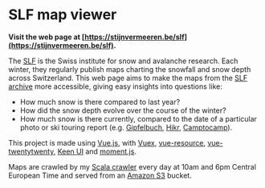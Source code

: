 # SLF map viewer

**Visit the web page at [https://stijnvermeeren.be/slf](https://stijnvermeeren.be/slf).**

The [SLF](https://www.slf.ch/en.html) is the Swiss institute for snow and avalanche research. Each winter, they regularly publish maps charting the snowfall and snow depth across Switzerland. This web page aims to make the maps from the [SLF archive](https://www.slf.ch/de/lawinenbulletin-und-schneesituation/archiv.html) more accessible, giving easy insights into questions like:

* How much snow is there compared to last year?
* How did the snow depth evolve over the course of the winter?
* How much snow is there currently, compared to the date of a particular photo or ski touring report (e.g. [Gipfelbuch](http://www.gipfelbuch.ch/gipfelbuch/verhaeltnisse), [Hikr](http://www.hikr.org/), [Camptocamp](https://www.camptocamp.org/)).

This project is made using [Vue.js](https://vuejs.org/), with [Vuex](https://github.com/vuejs/vuex), [vue-resource](https://github.com/pagekit/vue-resource), [vue-twentytwenty](https://github.com/mhayes/vue-twentytwenty), [Keen UI](https://github.com/JosephusPaye/Keen-UI) and [moment.js](https://momentjs.com/).

Maps are crawled by my [Scala crawler](https://github.com/stijnvermeeren/slf-crawler) every day at 10am and 6pm Central European Time and served from an [Amazon S3](https://aws.amazon.com/s3/) bucket.
